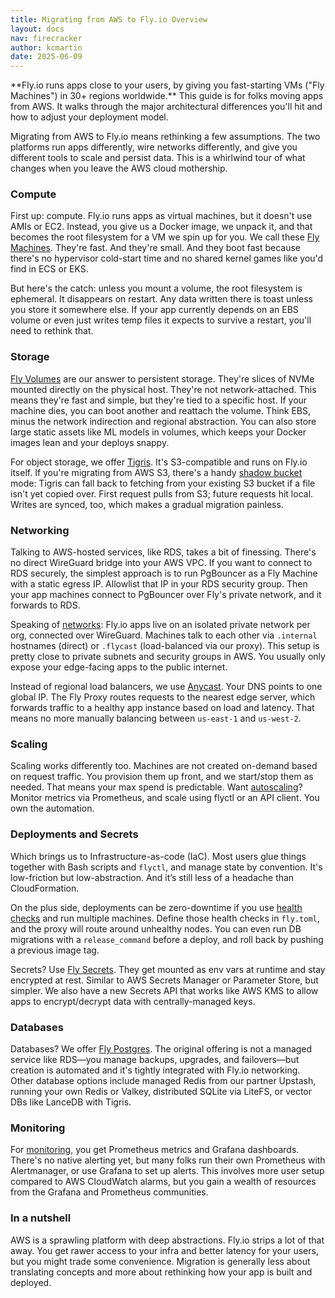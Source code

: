 ```yaml
---
title: Migrating from AWS to Fly.io Overview
layout: docs
nav: firecracker
author: kcmartin
date: 2025-06-09
---
```


<div class="callout">
**Fly.io runs apps close to your users, by giving you fast-starting VMs ("Fly Machines") in 30+ regions worldwide.** This guide is for folks moving apps from AWS. It walks through the major architectural differences you'll hit and how to adjust your deployment model.
</div>


Migrating from AWS to Fly.io means rethinking a few assumptions. The two platforms run apps differently, wire networks differently, and give you different tools to scale and persist data. This is a whirlwind tour of what changes when you leave the AWS cloud mothership.

### Compute

First up: compute. Fly.io runs apps as virtual machines, but it doesn't use AMIs or EC2. Instead, you give us a Docker image, we unpack it, and that becomes the root filesystem for a VM we spin up for you. We call these [Fly Machines](/docs/machines/overview/). They're fast. And they're small. And they boot fast because there's no hypervisor cold-start time and no shared kernel games like you'd find in ECS or EKS.

But here's the catch: unless you mount a volume, the root filesystem is ephemeral. It disappears on restart. Any data written there is toast unless you store it somewhere else. If your app currently depends on an EBS volume or even just writes temp files it expects to survive a restart, you'll need to rethink that.

### Storage

[Fly Volumes](/docs/volumes/overview/) are our answer to persistent storage. They're slices of NVMe mounted directly on the physical host. They're not network-attached. This means they're fast and simple, but they're tied to a specific host. If your machine dies, you can boot another and reattach the volume. Think EBS, minus the network indirection and regional abstraction. You can also store large static assets like ML models in volumes, which keeps your Docker images lean and your deploys snappy.

For object storage, we offer [Tigris](/docs/tigris/). It's S3-compatible and runs on Fly.io itself. If you're migrating from AWS S3, there's a handy [shadow bucket](/docs/tigris/#migrating-to-tigris-with-shadow-buckets) mode: Tigris can fall back to fetching from your existing S3 bucket if a file isn't yet copied over. First request pulls from S3; future requests hit local. Writes are synced, too, which makes a gradual migration painless.

### Networking

Talking to AWS-hosted services, like RDS, takes a bit of finessing. There's no direct WireGuard bridge into your AWS VPC. If you want to connect to RDS securely, the simplest approach is to run PgBouncer as a Fly Machine with a static egress IP. Allowlist that IP in your RDS security group. Then your app machines connect to PgBouncer over Fly's private network, and it forwards to RDS.

Speaking of [networks](/docs/networking/): Fly.io apps live on an isolated private network per org, connected over WireGuard. Machines talk to each other via `.internal` hostnames (direct) or `.flycast` (load-balanced via our proxy). This setup is pretty close to private subnets and security groups in AWS. You usually only expose your edge-facing apps to the public internet.

Instead of regional load balancers, we use [Anycast](/docs/networking/services/#anycast-ip-addresses). Your DNS points to one global IP. The Fly Proxy routes requests to the nearest edge server, which forwards traffic to a healthy app instance based on load and latency. That means no more manually balancing between `us-east-1` and `us-west-2`.

### Scaling

Scaling works differently too. Machines are not created on-demand based on request traffic. You provision them up front, and we start/stop them as needed. That means your max spend is predictable. Want [autoscaling](/docs/reference/autoscaling/)? Monitor metrics via Prometheus, and scale using flyctl or an API client. You own the automation.

### Deployments and Secrets

Which brings us to Infrastructure-as-code (IaC). Most users glue things together with Bash scripts and `flyctl`, and manage state by convention. It's low-friction but low-abstraction. And it’s still less of a headache than CloudFormation.

On the plus side, deployments can be zero-downtime if you use [health checks](/docs/reference/health-checks/) and run multiple machines. Define those health checks in `fly.toml`, and the proxy will route around unhealthy nodes. You can even run DB migrations with a `release_command` before a deploy, and roll back by pushing a previous image tag.

Secrets? Use [Fly Secrets](/docs/apps/secrets/). They get mounted as env vars at runtime and stay encrypted at rest. Similar to AWS Secrets Manager or Parameter Store, but simpler. We also have a new Secrets API that works like AWS KMS to allow apps to encrypt/decrypt data with centrally-managed keys.

### Databases

Databases? We offer [Fly Postgres](/docs/postgres/). The original offering is not a managed service like RDS—you manage backups, upgrades, and failovers—but creation is automated and it's tightly integrated with Fly.io networking. Other database options include managed Redis from our partner Upstash, running your own Redis or Valkey, distributed SQLite via LiteFS, or vector DBs like LanceDB with Tigris.

### Monitoring

For [monitoring](/docs/monitoring/metrics/), you get Prometheus metrics and Grafana dashboards. There's no native alerting yet, but many folks run their own Prometheus with Alertmanager, or use Grafana to set up alerts. This involves more user setup compared to AWS CloudWatch alarms, but you gain a wealth of resources from the Grafana and Prometheus communities.

### In a nutshell

AWS is a sprawling platform with deep abstractions. Fly.io strips a lot of that away. You get rawer access to your infra and better latency for your users, but you might trade some convenience. Migration is generally less about translating concepts and more about rethinking how your app is built and deployed.